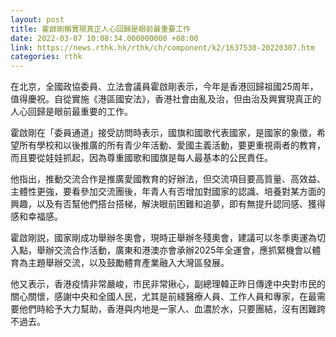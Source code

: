 ```yaml
---
layout: post
title: 霍啟剛稱實現真正人心回歸是眼前最重要工作
date: 2022-03-07 10:08:34.000000000 +08:00
link: https://news.rthk.hk/rthk/ch/component/k2/1637530-20220307.htm
categories: rthk
---
```


在北京，全國政協委員、立法會議員霍啟剛表示，今年是香港回歸祖國25周年，值得慶祝。自從實施《港區國安法》，香港社會由亂及治，但由治及興實現真正的人心回歸是眼前最重要的工作。

霍啟剛在「委員通道」接受訪問時表示，國旗和國歌代表國家，是國家的象徵，希望所有學校和以後推廣的所有青少年活動、愛國主義活動，要更重視兩者的教育，而且要從娃娃抓起，因為尊重國歌和國旗是每人最基本的公民責任。

他指出，推動交流合作是推廣愛國教育的好辦法，但交流項目要高質量、高效益、主體性更強，要看參加交流團後，年青人有否增加對國家的認識、培養對某方面的興趣，以及有否幫他們搭台搭梯，解決眼前困難和追夢，即有無提升認同感、獲得感和幸福感。

霍啟剛説，國家剛成功舉辦冬奧會，現時正舉辦冬殘奧會，建議可以冬季奧運為切入點，舉辦交流合作活動，廣東和港澳亦會承辦2025年全運會，應抓緊機會以體育為主題舉辦交流，以及鼓勵體育產業融入大灣區發展。

他又表示，香港疫情非常嚴峻，市民非常揪心，副總理韓正昨日傳達中央對市民的關心關懷，感謝中央和全國人民，尤其是前綫醫療人員、工作人員和專家，在最需要他們時給予大力幫助，香港與内地是一家人、血濃於水，只要團結，沒有困難跨不過去。
